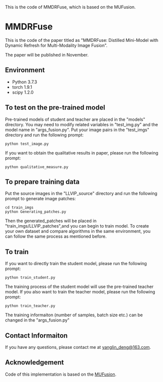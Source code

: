 This is the code of MMDRFuse, which is based on the MUFusion.
# MMDRFuse
This is the code of the paper titled as "MMDRFuse: Distilled Mini-Model with Dynamic Refresh for Multi-Modality Image Fusion". 

The paper will be published in November.

## Environment
- Python 3.7.3
- torch 1.9.1
- scipy 1.2.0

## To test on the pre-trained model
Pre-trained models of student and teacher are placed in the "models" directory.
You may need to modify related variables in "test_img.py" and the model name in "args_fusion.py".
Put your image pairs in the "test_imgs" directory and run the following prompt: 
```
python test_image.py
```
If you want to obtain the qualitative results in paper, please run the following prompt:
```
python qualitative_measure.py
```
## To prepare training data
Put the source images in the "LLVIP_source" directory and run the following prompt to generate image patches:
```
cd train_imgs
python Generating_patches.py
```
Then the generated_patches will be placed in "train_imgs/LLVIP_patches",and you can begin to train model.
To create your own dataset and compare algorithms in the same environment, you can follow the same process as mentioned before.
## To train
If you want to directly train the student model, please run the following prompt:
```
python train_student.py
```
The training process of the student model will use the pre-trained teacher model.
If you also want to train the teacher model, please run the following prompt:
```
python train_teacher.py
```
The training informaiton (number of samples, batch size etc.) can be changed in the "args_fusion.py"

## Contact Informaiton
If you have any questions, please contact me at <yanglin_deng@163.com>.

## Acknowledgement
Code of this implementation is based on the [MUFusion](https://github.com/AWCXV/MUFusion).



